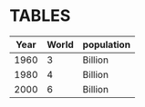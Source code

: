 # TABLES

Year | World | population
:---: | --- | ---
1960 | 3 | Billion
1980 | 4 | Billion
2000 | 6 | Billion 
